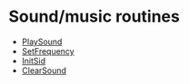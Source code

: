 # Sound/music routines

- [PlaySound](../methods/PlaySound.md)
- [SetFrequency](../methods/SetFrequency.md)
- [InitSid](../methods/InitSid.md)
- [ClearSound](../methods/ClearSound.md)